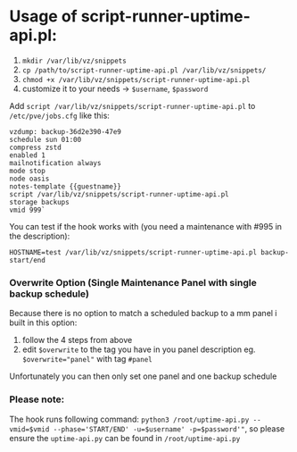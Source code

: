 # Usage of script-runner-uptime-api.pl: #

1. `mkdir /var/lib/vz/snippets`
2. `cp /path/to/script-runner-uptime-api.pl /var/lib/vz/snippets/`
3. `chmod +x /var/lib/vz/snippets/script-runner-uptime-api.pl`
4. customize it to your needs -> `$username`, `$password`

Add `script /var/lib/vz/snippets/script-runner-uptime-api.pl` to `/etc/pve/jobs.cfg` like this:
````
vzdump: backup-36d2e390-47e9
schedule sun 01:00
compress zstd
enabled 1
mailnotification always
mode stop
node oasis
notes-template {{guestname}}
script /var/lib/vz/snippets/script-runner-uptime-api.pl
storage backups
vmid 999`
````
You can test if the hook works with (you need a maintenance with #995 in the description):

`HOSTNAME=test /var/lib/vz/snippets/script-runner-uptime-api.pl backup-start/end`

### Overwrite Option (Single Maintenance Panel with single backup schedule)
Because there is no option to match a scheduled backup to a mm panel i built in this option:

1. follow the 4 steps from above
2. edit `$overwrite` to the tag you have in you panel description eg. `$overwrite="panel"` with tag `#panel`

Unfortunately you can then only set one panel and one backup schedule

### Please note: ###

The hook runs following command: `python3 /root/uptime-api.py --vmid=$vmid --phase='START/END' -u=$username' -p=$password'"`, so 
please ensure the `uptime-api.py` can be found in `/root/uptime-api.py`